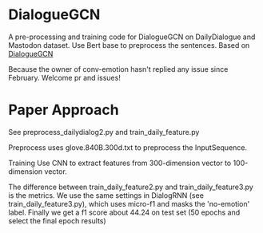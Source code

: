 # DialogueGCN
A pre-processing and training code for DialogueGCN on 
DailyDialogue and Mastodon dataset. 
Use Bert base to preprocess the sentences. 
Based on [DialogueGCN](https://github.com/SenticNet/conv-emotion/tree/master/DialogueGCN)


Because the owner of conv-emotion hasn't replied any issue since February. Welcome pr and issues!

# Paper Approach
See preprocess_dailydialog2.py and train_daily_feature.py 

Preprocess uses glove.840B.300d.txt to preprocess the InputSequence.

Training Use CNN to extract features from 300-dimension vector to 100-dimension vector.

The difference between train_daily_feature2.py and train_daily_feature3.py is the metrics.
We use the same settings in DialogRNN (see train_daily_feature3.py), which uses micro-f1 and 
masks the 'no-emotion' label.
Finally we get a f1 score about 44.24 on test set (50 epochs and select the final epoch results)